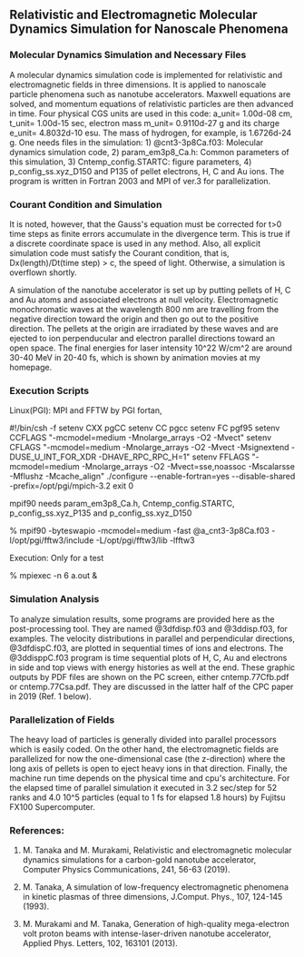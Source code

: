 ## Relativistic and Electromagnetic Molecular Dynamics Simulation for Nanoscale Phenomena ##

### Molecular Dynamics Simulation and Necessary Files ###

A molecular dynamics simulation code is implemented for relativistic and electromagnetic fields in three dimensions. It is applied to nanoscale particle phenomena such as nanotube accelerators. Maxwell equations are solved, and momentum equations of relativistic particles are then advanced in time. 
Four physical CGS units are used in this code: a_unit= 1.00d-08 cm, t_unit= 1.00d-15 sec, electron mass m_unit= 0.9110d-27 g and its charge e_unit= 4.8032d-10 esu. The mass of hydrogen, for example, is 1.6726d-24 g. One needs files in the simulation: 1) @cnt3-3p8Ca.f03: Molecular dynamics simulation code, 2) param_em3p8_Ca.h: Common parameters of this simulation, 3) Cntemp_config.STARTC: figure parameters, 4) p_config_ss.xyz_D150 and P135 of pellet electrons, H, C and Au ions. The program is written in Fortran 2003 and MPI of ver.3 for parallelization.

### Courant Condition and Simulation ###

It is noted, however, that the Gauss's equation must be corrected for t>0 time steps as finite errors accumulate in the divergence term. This is true if a discrete coordinate space is used in any method.
Also, all explicit simulation code must satisfy the Courant condition, that is, Dx(length)/Dt(time step) > c, the speed of light. Otherwise, a simulation is overflown shortly. 

A simulation of the nanotube accelerator is set up by putting pellets of H, C and Au atoms and associated electrons at null velocity. Electromagnetic monochromatic waves at the wavelength 800 nm are travelling from the negative direction toward the origin and then go out to the positive direction. The pellets at the origin are irradiated by these waves and are ejected to ion perpenducular and electron parallel directions toward an open space. The final energies for laser intensity 10^22 W/cm^2 are around 30-40 MeV in 20-40 fs, which is shown by animation movies at my homepage.

### Execution Scripts ###

Linux(PGI): MPI and FFTW by PGI fortan,

#!/bin/csh -f
setenv CXX pgCC
setenv CC  pgcc
setenv FC  pgf95
setenv CCFLAGS "-mcmodel=medium -Mnolarge_arrays -O2 -Mvect"
setenv CFLAGS  "-mcmodel=medium -Mnolarge_arrays -O2 -Mvect -Msignextend -DUSE_U_INT_FOR_XDR -DHAVE_RPC_RPC_H=1"
setenv FFLAGS  "-mcmodel=medium -Mnolarge_arrays -O2 -Mvect=sse,noassoc -Mscalarsse -Mflushz -Mcache_align"
./configure --enable-fortran=yes --disable-shared -prefix=/opt/pgi/mpich-3.2
exit 0 

mpif90 needs param_em3p8_Ca.h, Cntemp_config.STARTC, p_config_ss.xyz_P135 and p_config_ss.xyz_D150  

% mpif90 -byteswapio -mcmodel=medium -fast @a_cnt3-3p8Ca.f03 -I/opt/pgi/fftw3/include -L/opt/pgi/fftw3/lib -lfftw3

Execution: Only for a test

% mpiexec -n 6 a.out &


### Simulation Analysis ###

To analyze simulation results, some programs are provided here as the post-processing tool. They are named @3dfdisp.f03 and @3ddisp.f03, for examples. The velocity distributions in parallel and perpendicular directions, @3dfdispC.f03, are plotted in sequential times of ions and electrons. The @3ddisppC.f03 program is time sequential plots of H, C, Au and electrons in side and top views with energy histories as well at the end. These graphic outputs by PDF files are shown on the PC screen, either cntemp.77Cfb.pdf or cntemp.77Csa.pdf. They are discussed in the latter half of the CPC paper in 2019 (Ref. 1 below).

### Parallelization of Fields ###

The heavy load of particles is generally divided into parallel processors which is easily coded.
On the other hand, the electromagnetic fields are parallelized for now the one-dimensional case (the z-direction) where the long axis of pellets is open to eject heavy ions in that direction. Finally, the machine run time depends on the physical time and cpu's architecture. For the elapsed time of parallel simulation it executed in 3.2 sec/step for 52 ranks and 4.0 10^5 particles (equal to 1 fs for elapsed 1.8 hours) by Fujitsu FX100 Supercomputer.

### References: ###

1. M. Tanaka and M. Murakami, Relativistic and electromagnetic molecular dynamics simulations for a carbon-gold nanotube accelerator, Computer Physics Communications, 241, 56-63 (2019).

2. M. Tanaka, A simulation of low-frequency electromagnetic phenomena in kinetic plasmas of three dimensions, J.Comput. Phys., 107, 124-145 (1993).

3. M. Murakami and M. Tanaka, Generation of high-quality mega-electron volt proton beams with intense-laser-driven nanotube accelerator, Applied Phys. Letters, 102, 163101 (2013).

